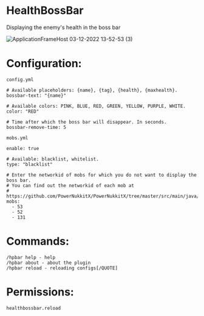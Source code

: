 # HealthBossBar
Displaying the enemy's health in the boss bar

![ApplicationFrameHost 03-12-2022 13-52-53 (3)](https://user-images.githubusercontent.com/83061703/205470064-9afff306-c925-451c-b5b9-9142ecaec50f.gif)

# Configuration:

`config.yml`
```
# Available placeholders: {name}, {tag}, {health}, {maxhealth}.
bossbar-text: "{name}"

# Available colors: PINK, BLUE, RED, GREEN, YELLOW, PURPLE, WHITE.
color: "RED"

# Time after which the boss bar will disappear. In seconds.
bossbar-remove-time: 5
```
`mobs.yml`
```
enable: true

# Available: blacklist, whitelist.
type: "blacklist"

# Enter the networkid of mobs for which you do not want to display the boss bar. 
# You can find out the networkid of each mob at 
# https://github.com/PowerNukkitX/PowerNukkitX/tree/master/src/main/java/cn/nukkit/entity/
mobs:
  - 53
  - 52
  - 131
```
# Commands:
```
/hpbar help - help
/hpbar about - about the plugin
/hpbar reload - reloading configs[/QUOTE]
```
# Permissions:
```
healthbossbar.reload
```
